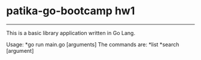 # patika-go-bootcamp hw1

***

This is a basic library application written in Go Lang. 

Usage:
        *go run main.go <command> [arguments]
The commands are:
        *list
        *search [argument]
